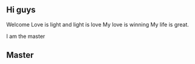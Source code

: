## Hi guys
Welcome
Love is light and light is love
My love is winning
My life is great.


I am the master
## Master

